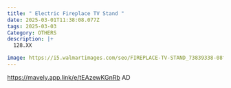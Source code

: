 ```yaml
---
title: " Electric Fireplace TV Stand "
date: 2025-03-01T11:38:08.077Z
tags: 2025-03-03
Category: OTHERS
description: |+
  128.XX

image: https://i5.walmartimages.com/seo/FIREPLACE-TV-STAND_73839338-08f3-4aed-8dfd-95c3d7d4a9dc.29d52210aaa9ab0be3e2ebcdf6707d13.jpeg?odnHeight=2000&odnWidth=2000&odnBg=FFFFFF
---
```

https://mavely.app.link/e/tEAzewKGnRb   AD